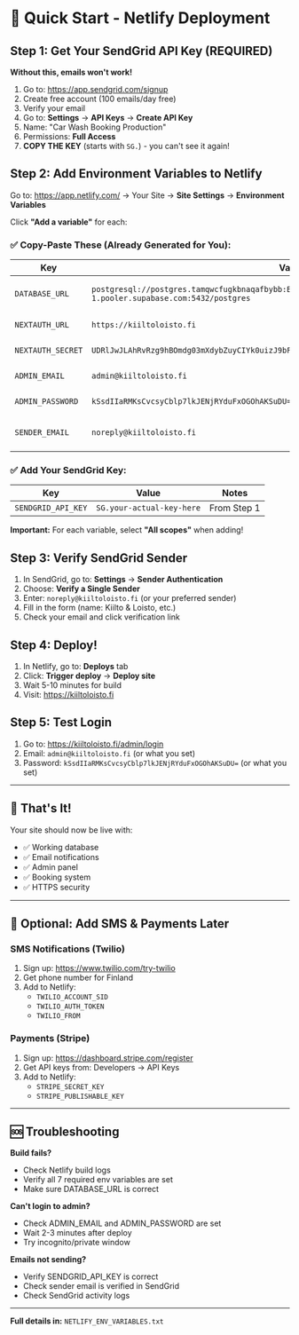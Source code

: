 # 🚀 Quick Start - Netlify Deployment

## Step 1: Get Your SendGrid API Key (REQUIRED)

**Without this, emails won't work!**

1. Go to: https://app.sendgrid.com/signup
2. Create free account (100 emails/day free)
3. Verify your email
4. Go to: **Settings** → **API Keys** → **Create API Key**
5. Name: "Car Wash Booking Production"
6. Permissions: **Full Access**
7. **COPY THE KEY** (starts with `SG.`) - you can't see it again!

## Step 2: Add Environment Variables to Netlify

Go to: https://app.netlify.com/ → Your Site → **Site Settings** → **Environment Variables**

Click **"Add a variable"** for each:

### ✅ Copy-Paste These (Already Generated for You):

| Key | Value | Notes |
|-----|-------|-------|
| `DATABASE_URL` | `postgresql://postgres.tamqwcfugkbnaqafbybb:Beharkabashi1@aws-1-eu-central-1.pooler.supabase.com:5432/postgres` | Your Supabase DB |
| `NEXTAUTH_URL` | `https://kiiltoloisto.fi` | Your domain |
| `NEXTAUTH_SECRET` | `UDRlJwJLAhRvRzg9hBOmdg03mXdybZuyCIYk0uizJ9bFHC/RrjDWAuRcPwcFG+ZnSh2sD4QuOtnUxxw669Xikg==` | Already generated |
| `ADMIN_EMAIL` | `admin@kiiltoloisto.fi` | Change if you want |
| `ADMIN_PASSWORD` | `kSsdIIaRMKsCvcsyCblp7lkJENjRYduFxOGOhAKSuDU=` | **SAVE THIS!** |
| `SENDER_EMAIL` | `noreply@kiiltoloisto.fi` | Must verify in SendGrid |

### ✅ Add Your SendGrid Key:

| Key | Value | Notes |
|-----|-------|-------|
| `SENDGRID_API_KEY` | `SG.your-actual-key-here` | From Step 1 |

**Important:** For each variable, select **"All scopes"** when adding!

## Step 3: Verify SendGrid Sender

1. In SendGrid, go to: **Settings** → **Sender Authentication**
2. Choose: **Verify a Single Sender**
3. Enter: `noreply@kiiltoloisto.fi` (or your preferred sender)
4. Fill in the form (name: Kiilto & Loisto, etc.)
5. Check your email and click verification link

## Step 4: Deploy!

1. In Netlify, go to: **Deploys** tab
2. Click: **Trigger deploy** → **Deploy site**
3. Wait 5-10 minutes for build
4. Visit: https://kiiltoloisto.fi

## Step 5: Test Login

1. Go to: https://kiiltoloisto.fi/admin/login
2. Email: `admin@kiiltoloisto.fi` (or what you set)
3. Password: `kSsdIIaRMKsCvcsyCblp7lkJENjRYduFxOGOhAKSuDU=` (or what you set)

---

## 🎉 That's It!

Your site should now be live with:
- ✅ Working database
- ✅ Email notifications
- ✅ Admin panel
- ✅ Booking system
- ✅ HTTPS security

---

## 🔧 Optional: Add SMS & Payments Later

### SMS Notifications (Twilio)
1. Sign up: https://www.twilio.com/try-twilio
2. Get phone number for Finland
3. Add to Netlify:
   - `TWILIO_ACCOUNT_SID`
   - `TWILIO_AUTH_TOKEN`
   - `TWILIO_FROM`

### Payments (Stripe)
1. Sign up: https://dashboard.stripe.com/register
2. Get API keys from: Developers → API Keys
3. Add to Netlify:
   - `STRIPE_SECRET_KEY`
   - `STRIPE_PUBLISHABLE_KEY`

---

## 🆘 Troubleshooting

**Build fails?**
- Check Netlify build logs
- Verify all 7 required env variables are set
- Make sure DATABASE_URL is correct

**Can't login to admin?**
- Check ADMIN_EMAIL and ADMIN_PASSWORD are set
- Wait 2-3 minutes after deploy
- Try incognito/private window

**Emails not sending?**
- Verify SENDGRID_API_KEY is correct
- Check sender email is verified in SendGrid
- Check SendGrid activity logs

---

**Full details in:** `NETLIFY_ENV_VARIABLES.txt`
